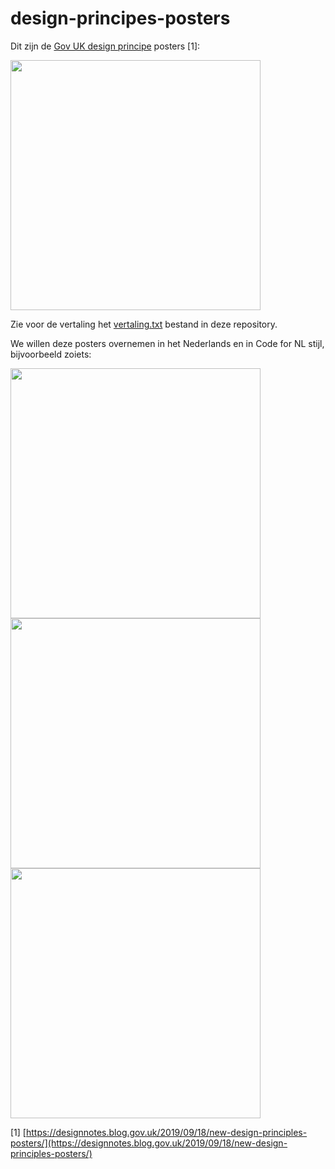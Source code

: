 # design-principes-posters

Dit zijn de [Gov UK design principe](https://www.gov.uk/guidance/government-design-principles) posters [1]:

<img src="https://github.com/codefornl/design-principes-posters/assets/1716809/914fc692-099c-4461-9867-ab6c6733b9a6" width="400px">

Zie voor de vertaling het [vertaling.txt](vertaling.txt) bestand in deze repository.

We willen deze posters overnemen in het Nederlands en in Code for NL stijl, bijvoorbeeld zoiets:

<img src="https://github.com/codefornl/design-principes-posters/assets/1716809/7ed5c509-1091-467e-baa9-5f15460e5e11" width="400px">

<img src="https://github.com/codefornl/design-principes-posters/assets/1716809/741cca00-722e-4e4b-8665-97029fbddea0" width="400px">

<img src="https://github.com/codefornl/design-principes-posters/assets/1716809/fa9d22ab-d9d3-4c04-a272-b5c7d0ca439e" width="400px">

[1] [https://designnotes.blog.gov.uk/2019/09/18/new-design-principles-posters/](https://designnotes.blog.gov.uk/2019/09/18/new-design-principles-posters/)
